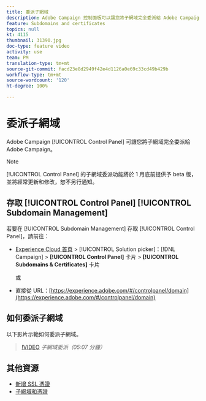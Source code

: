 ```yaml
---
title: 委派子網域
description: Adobe Campaign 控制面板可以讓您將子網域完全委派給 Adobe Campaign。請依照下列步驟以執行此操作。
feature: Subdomains and certificates
topics: null
kt: 4115
thumbnail: 31390.jpg
doc-type: feature video
activity: use
team: PM
translation-type: tm+mt
source-git-commit: facd23e8d2949f42e4d1126a0e69c33cd49b429b
workflow-type: tm+mt
source-wordcount: '120'
ht-degree: 100%

---
```



# 委派子網域

Adobe Campaign [!UICONTROL Control Panel] 可讓您將子網域完全委派給 Adobe Campaign。

>[!NOTE]
>
>[!UICONTROL Control Panel] 的子網域委派功能將於 1 月底前提供予 beta 版，並將經常更新和修改，恕不另行通知。

## 存取 [!UICONTROL Control Panel] [!UICONTROL Subdomain Management]

若要在 [!UICONTROL Subdomain Management] 存取 [!UICONTROL Control Panel]，請前往：

* [Experience Cloud 首頁](https://experience.adobe.com/#/home) > [!UICONTROL Solution picker]：[!DNL Campaign] > **[!UICONTROL Control Panel]** 卡片 > **[!UICONTROL Subdomains & Certificates]** 卡片

   或
* 直接從 URL：[https://experience.adobe.com/#/controlpanel/domain](https://experience.adobe.com/#/controlpanel/domain)

## 如何委派子網域

以下影片示範如何委派子網域。

>[!VIDEO](https://video.tv.adobe.com/v/31390?quality=12)
*子網域委派（05:07 分鐘）*

## 其他資源

* [新增 SSL 憑證](/help/administrating/control-panel/adding-ssl-certificates.md)
* [子網域和憑證](https://docs.adobe.com/content/help/zh-Hant/control-panel/using/subdomains-and-certificates/renewing-subdomain-certificate.html)
